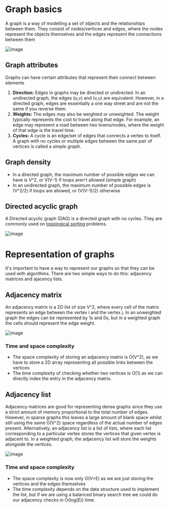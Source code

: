 # Graph basics
A graph is a way of modelling a set of objects and the relationships between them. They consist of nodes/vertices and edges, where the nodes represent the objects themselves and the edges represent the connections between them

![image](https://github.com/awat0045/FIT2004-notes/assets/140218451/45c7871c-f996-4492-943b-a95911d03e83)

## Graph attributes
Graphs can have certain attributes that represent their connect between elements
1. **Direction:** Edges in graphs may be directed or undirected. In an undirected graph, the edges (u,v) and (v,u) are equivalent. However, in a directed graph, edges are essentially a one way street and are not the same if you reverse them.
3. **Weights:** The edges may also be weighted or unweighted. The weight typically represents the cost to travel along that edge. For example, an edge may represent a road between two towns/nodes, where the weight of that edge is the travel time.
4. **Cycles:** A cycle is an edge/set of edges that connects a vertex to itself. A graph with no cycles or multiple edges between the same pair of vertices is called a *simple graph*.

## Graph density
- In a directed graph, the maximum number of possible edges we can have is V^2, or V(V-1) if loops aren't allowed (simple graph)
- In an undirected graph, the maximum number of possible edges is (V^2/2) if loops are allowed, or (V(V-1)/2) otherwise

## Directed acyclic graph
A Directed acyclic graph (DAG) is a directed graph with no cycles. They are commonly used on [topological sorting](/contents/algorithms/topologicalsort.md) problems.

![image](https://github.com/awat0045/FIT2004-notes/assets/140218451/9f3f9325-ad49-4d21-8a9c-4d2f19e23cf6)

# Representation of graphs
It's important to have a way to represent our graphs so that they can be used with algorithms. There are two simple ways to do this: adjacency matrices and ajacency lists.

## Adjacency matrix
An adjacency matrix is a 2D list of size V^2, where every cell of the matrix represents an edge between the vertex i and the vertex j. In an unweighted graph the edges can be represented by 1s and 0s, but in a weighted graph the cells should represent the edge weight. 

![image](https://github.com/awat0045/FIT2004-notes/assets/140218451/2144037b-352a-49c6-935d-2ee95bfd3fea)

### Time and space complexity
- The space complexity of storing an adjacency matrix is O(V^2), as we have to store a 2D array representing all possible links between the vertices
- The time complexity of checking whether two vertices is O(1) as we can directly index the entry in the adjacency matrix.
  
## Adjacency list
Adjacency matrices are good for representing dense graphs since they use a strict amount of memory proportional to the total number of edges. However, in sparse graphs this leaves a large amount of blank space whilst still using the same O(V^2) space regardless of the actual number of edges present. Alternatively, an adjacency list is a list of lists, where each list corresponding to a particular vertex stores the vertices that given vertex is adjacent to. In a weighted graph, the adjacency list will store the weights alongside the vertices.

![image](https://github.com/awat0045/FIT2004-notes/assets/140218451/1e89ab6e-7929-42e1-a7a8-a6dceac6708c)


### Time and space complexity
- The space complexity is now only O(V+E) as we are just storing the vertices and the edges themselves
- The time complexity depends on the data structure used to implement the list, but if we are using a balanced binary search tree we could do our adjacency checks in O(log(E)) time.
